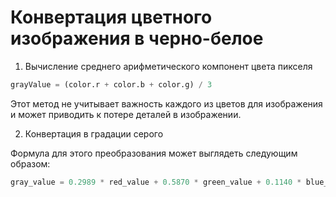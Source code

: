 Конвертация цветного изображения в черно-белое
=

  1. Вычисление среднего арифметического компонент цвета пикселя 
```python
grayValue = (color.r + color.b + color.g) / 3 
```
Этот метод не учитывает важность каждого из цветов для изображения и может приводить к потере деталей в изображении. 

  2. Конвертация в градации серого 

Формула для этого преобразования может выглядеть следующим образом:
```python
gray_value = 0.2989 * red_value + 0.5870 * green_value + 0.1140 * blue_value
```

